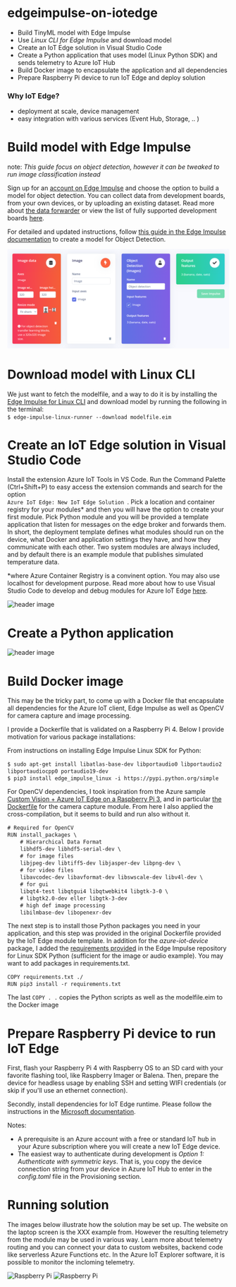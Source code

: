 # edgeimpulse-on-iotedge



- Build TinyML model with Edge Impulse
- Use *Linux CLI for Edge Impulse* and download model 
- Create an IoT Edge solution in Visual Studio Code
- Create a Python application that uses model (Linux Python SDK) and sends telemetry to Azure IoT Hub
- Build Docker image to encapsulate the application and all dependencies
- Prepare Raspberry Pi device to run IoT Edge and deploy solution

### Why IoT Edge?

- deployment at scale, device management
- easy integration with various services (Event Hub, Storage, .. )


<!-- ![header image](media/edgeimpulseXiotedge.png) -->

<!-- Modelfile is about 20 MB. -->

# Build model with Edge Impulse

note: *This guide focus on object detection, however it can be tweaked to run image classification instead*

Sign up for an [account on Edge Impulse](https://studio.edgeimpulse.com/) and choose the option to build a model for object detection.
You can collect data from development boards, from your own devices, or by uploading an existing dataset. Read more about [the data forwarder](https://docs.edgeimpulse.com/docs/cli-data-forwarder) or view the list of fully supported development boards [here](https://docs.edgeimpulse.com/docs/fully-supported-development-boards). 

For detailed and updated instructions, follow [this guide in the Edge Impulse documentation](https://docs.edgeimpulse.com/docs/object-detection) to create a model for Object Detection. 

![header image](media/create_impulse.png)

# Download model with Linux CLI

We just want to fetch the modelfile, and a way to do it is by installing the [Edge Impulse for Linux CLI](https://docs.edgeimpulse.com/docs/edge-impulse-for-linux) and download model by running the following in the terminal:  
``` $ edge-impulse-linux-runner --download modelfile.eim ```

# Create an IoT Edge solution in Visual Studio Code


Install the extension Azure IoT Tools in VS Code.
Run the Command Palette (Ctrl+Shift+P) to easy access the extension commands and search for the option  
 ```Azure IoT Edge: New IoT Edge Solution ```. Pick a location and container registry for your modules* and then you will have the option to create your first module. Pick Python module and you will be provided a template application that listen for messages on the edge broker and forwards them. In short, the deployment template defines what modules should run on the device, what Docker and application settings they have, and how they communicate with each other. Two system modules are always included, and by default there is an example module that publishes simulated temperature data. 
 
 
 *where Azure Container Registry is a convinent option. You may also use localhost for development purpose. Read more about how to use Visual Studio Code to develop and debug modules for Azure IoT Edge [here](https://docs.microsoft.com/en-us/azure/iot-edge/how-to-vs-code-develop-module?view=iotedge-2020-11).

![header image](media/pythonModule.png)

# Create a Python application

![header image](media/pythoncode.png)

# Build Docker image

This may be the tricky part, to come up with a Docker file that encapsulate all dependencies for the Azure IoT client, Edge Impulse as well as OpenCV for camera capture and image processing.

I provide a Dockerfile that is validated on a Raspberry Pi 4. Below I provide motivation for various package installations:


From instructions on installing Edge Impulse Linux SDK for Python:

```
$ sudo apt-get install libatlas-base-dev libportaudio0 libportaudio2 libportaudiocpp0 portaudio19-dev 
$ pip3 install edge_impulse_linux -i https://pypi.python.org/simple
 ```

For OpenCV dependencies, I took inspiration from the Azure sample [Custom Vision + Azure IoT Edge on a Raspberry Pi 3](https://github.com/Azure-Samples/Custom-vision-service-iot-edge-raspberry-pi), and in particular [the Dockerfile](https://github.com/Azure-Samples/Custom-vision-service-iot-edge-raspberry-pi/blob/master/modules/CameraCapture/arm32v7.Dockerfile) for the camera capture module. From here I also applied the cross-compilation, but it seems to build and run also without it. 

```
# Required for OpenCV
RUN install_packages \
    # Hierarchical Data Format
    libhdf5-dev libhdf5-serial-dev \
    # for image files
    libjpeg-dev libtiff5-dev libjasper-dev libpng-dev \
    # for video files
    libavcodec-dev libavformat-dev libswscale-dev libv4l-dev \
    # for gui
    libqt4-test libqtgui4 libqtwebkit4 libgtk-3-0 \
    # libgtk2.0-dev eller libgtk-3-dev
    # high def image processing
    libilmbase-dev libopenexr-dev 
```

The next step is to install those Python packages you need in your application, and this step was provided in the original Dockerfile provided by the IoT Edge module template. In addition for the *azure-iot-device* package, I added the [requirements provided](https://github.com/edgeimpulse/linux-sdk-python/blob/master/requirements.txt) in the Edge Impulse repository for Linux SDK Python (sufficient for the image or audio example). You may want to add packages in requirements.txt.

```
COPY requirements.txt ./
RUN pip3 install -r requirements.txt
```

The last ``` COPY . . ``` copies the Python scripts as well as the modelfile.eim to the Docker image

# Prepare Raspberry Pi device to run IoT Edge


First, flash your Raspberry Pi 4 with Raspberry OS to an SD card with your favorite flashing tool, like Raspberry Imager or Balena. Then, prepare the device for headless usage by enabling SSH and setting WIFI credentials (or skip if you'll use an ethernet connection).

Secondly, install dependencies for IoT Edge runtime. Please follow the instructions in the [Microsoft documentation](https://docs.microsoft.com/en-us/azure/iot-edge/how-to-install-iot-edge?view=iotedge-2020-11).

Notes:
- A prerequisite is an Azure account with a free or standard IoT hub in your Azure subscription where you will create a new IoT Edge device.
- The easiest way to authenticate during development is *Option 1: Authenticate with symmetric keys*. That is, you copy the device connection string from your device in Azure IoT Hub to enter in the *config.toml* file in the Provisioning section.

# Running solution

The images below illustrate how the solution may be set up. The website on the laptop screen is the XXX example from. However the resulting telemetry from the module may be used in various way. Learn more about telemetry routing and you can connect your data to custom websites, backend code like serverless Azure Functions etc.
In the Azure IoT Explorer software, it is possible to monitor the incloming telemetry.

![Raspberry Pi](media/raspberry.jpg)
![Raspberry Pi](media/iot_messages.png)